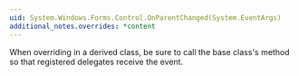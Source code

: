 ```yaml
---
uid: System.Windows.Forms.Control.OnParentChanged(System.EventArgs)
additional_notes.overrides: *content
---
```


<p>When overriding <xref href="System.Windows.Forms.Control.OnParentChanged(System.EventArgs)"></xref> in a derived class, be sure to call the base class's <xref href="System.Windows.Forms.Control.OnParentChanged(System.EventArgs)"></xref> method so that registered delegates receive the event.</p>



